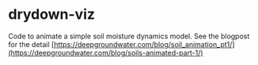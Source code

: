 # drydown-viz
Code to animate a simple soil moisture dynamics model. See the blogpost for the detail [https://deepgroundwater.com/blog/soil_animation_pt1/](https://deepgroundwater.com/blog/soils-animated-part-1/)
